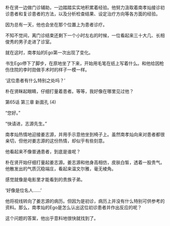 朴在贤一边做门诊辅助，一边踏踏实实地积累着经验。他努力汲取着南孝灿接诊初诊患者和复诊患者的方法，以及分析检查结果、设定治疗方向等各方面的经验。

因为总有一天，他也会坐在那个位置上为患者诊疗。

不知不觉间，离门诊结束还剩下一个小时左右的时候，一位看起来三十大几、长相俊秀的男子走进了诊室。

就在这时，南孝灿的Ego第一次出现了变化。

书生Ego停下了脚步，在原地坐了下来，开始用毛笔在纸上写着什么。和他给因枪伤住院的李时勋做手术时的样子一模一样。

‘这位患者有什么特别之处吗？’

朴在贤眯起眼睛，仔细打量着患者。等等，我好像在哪里见过他？

第65话 第三章 新面孔 (4)

“您好。”

“快请进，志源先生。”

南孝灿热情地迎接姜志源，并用手示意他坐到椅子上。虽然南孝灿向来对患者都很亲切，但他对姜志源的这份热情，却似乎有些刻意。

他看起来不像普通患者，到底是谁呢？

朴在贤开始仔细打量起姜志源。姜志源和他身高相仿，皮肤白皙，透着一股贵气。他散发出的气质沉稳端庄，看起来温文尔雅，毫无棱角。

感觉就像是电影里才能看到的贵族子弟。

‘好像是位名人……’

他将视线转向了姜志源的病历。但因为是初诊，病历上并没有什么特别可供参考的资料。那么，南孝灿的Ego是怎么认出这位初诊患者并作出反应的呢？

这个问题的答案，他出乎意料地很快就找到了。